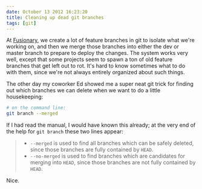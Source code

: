 ```yaml
---
date: October 13 2012 16:23:20
title: Cleaning up dead git branches
tags: [git]
---
```


At [Fusionary](http://fusionary.com), we create a lot of feature branches in git to isolate what we're
working on, and then we merge those branches into either the dev or master branch to prepare to deploy the changes. The system works very well, except that some projects seem to spawn a ton of old feature branches that get left out to rot. It's hard to know sometimes what to do with them, since we're not always entirely organized about such things.

The other day my coworker Ed showed me a super neat git trick for finding out which branches we can delete when we want to do a little housekeeping:

```bash
# on the command line:
git branch --merged
```

If I had read the manual, I would have known this already; at the very end of the help for `git branch` these two lines appear:

> * `--merged` is used to find all branches which can be safely deleted, since those branches are fully contained by `HEAD`.
> * `--no-merged` is used to find branches which are candidates for merging into `HEAD`, since those branches are not fully contained by `HEAD`.

Nice.
